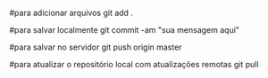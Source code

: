 
#para adicionar arquivos 
git add .

#para salvar localmente 
git commit -am "sua mensagem aqui"

#para salvar no servidor
git push origin master

#para atualizar o repositório local com atualizações remotas
git pull

